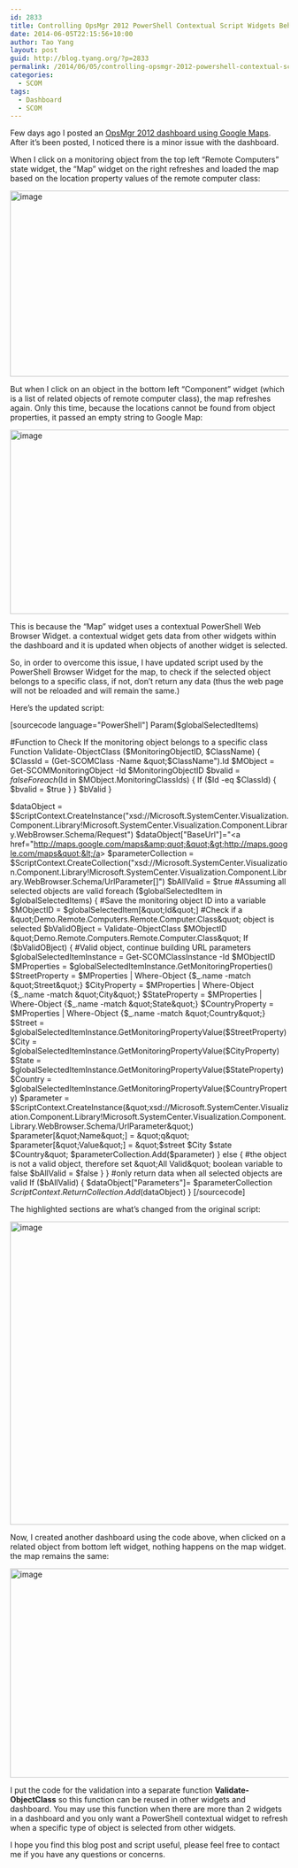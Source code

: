 ```yaml
---
id: 2833
title: Controlling OpsMgr 2012 PowerShell Contextual Script Widgets Behaviour
date: 2014-06-05T22:15:56+10:00
author: Tao Yang
layout: post
guid: http://blog.tyang.org/?p=2833
permalink: /2014/06/05/controlling-opsmgr-2012-powershell-contextual-script-widgets-behaviour/
categories:
  - SCOM
tags:
  - Dashboard
  - SCOM
---
```

Few days ago I posted an <a href="http://blog.tyang.org/2014/05/24/opsmgr-dashboard-fun-google-maps/">OpsMgr 2012 dashboard using Google Maps</a>. After it’s been posted, I noticed there is a minor issue with the dashboard.

When I click on a monitoring object from the top left “Remote Computers” state widget, the “Map” widget on the right refreshes and loaded the map based on the location property values of the remote computer class:

<a href="http://blog.tyang.org/wp-content/uploads/2014/06/image.png"><img style="display: inline; border: 0px;" title="image" src="http://blog.tyang.org/wp-content/uploads/2014/06/image_thumb.png" alt="image" width="562" height="336" border="0" /></a>

But when I click on an object in the bottom left “Component” widget (which is a list of related objects of remote computer class), the map refreshes again. Only this time, because the locations cannot be found from object properties, it passed an empty string to Google Map:

<a href="http://blog.tyang.org/wp-content/uploads/2014/06/image1.png"><img style="display: inline; border: 0px;" title="image" src="http://blog.tyang.org/wp-content/uploads/2014/06/image_thumb1.png" alt="image" width="556" height="333" border="0" /></a>

This is because the “Map” widget uses a contextual PowerShell Web Browser Widget. a contextual widget gets data from other widgets within the dashboard and it is updated when objects of another widget is selected.

So, in order to overcome this issue, I have updated script used by the PowerShell Browser Widget for the map, to check if the selected object belongs to a specific class, if not, don’t return any data (thus the web page will not be reloaded and will remain the same.)

Here’s the updated script:

[sourcecode language="PowerShell"]
Param($globalSelectedItems)

#Function to Check If the monitoring object belongs to a specific class
Function Validate-ObjectClass ($MonitoringObjectID, $ClassName)
{
$ClassId = (Get-SCOMClass -Name &quot;$ClassName&quot;).Id
$MObject = Get-SCOMMonitoringObject -Id $MonitoringObjectID
$bvalid = $false
Foreach ($Id in $MObject.MonitoringClassIds)
{
If ($Id -eq $ClassId)
{
$bvalid = $true
}
}
$bValid
}

$dataObject = $ScriptContext.CreateInstance(&quot;xsd://Microsoft.SystemCenter.Visualization.Component.Library!Microsoft.SystemCenter.Visualization.Component.Library.WebBrowser.Schema/Request&quot;)
$dataObject[&quot;BaseUrl&quot;]=&quot;&lt;a href=&quot;http://maps.google.com/maps&amp;quot;&quot;&gt;http://maps.google.com/maps&quot;&lt;/a&gt;
$parameterCollection = $ScriptContext.CreateCollection(&quot;xsd://Microsoft.SystemCenter.Visualization.Component.Library!Microsoft.SystemCenter.Visualization.Component.Library.WebBrowser.Schema/UrlParameter[]&quot;)
$bAllValid = $true #Assuming all selected objects are valid
foreach ($globalSelectedItem in $globalSelectedItems)
{
#Save the monitoring object ID into a variable
$MObjectID = $globalSelectedItem[&quot;Id&quot;]
#Check if a &quot;Demo.Remote.Computers.Remote.Computer.Class&quot; object is selected
$bValidOBject = Validate-ObjectClass $MObjectID &quot;Demo.Remote.Computers.Remote.Computer.Class&quot;
If ($bValidOBject)
{
#Valid object, continue building URL parameters
$globalSelectedItemInstance = Get-SCOMClassInstance -Id $MObjectID
$MProperties = $globalSelectedItemInstance.GetMonitoringProperties()
$StreetProperty = $MProperties | Where-Object {$_.name -match &quot;Street&quot;}
$CityProperty = $MProperties | Where-Object {$_.name -match &quot;City&quot;}
$StateProperty = $MProperties | Where-Object {$_.name -match &quot;State&quot;}
$CountryProperty = $MProperties | Where-Object {$_.name -match &quot;Country&quot;}
$Street = $globalSelectedItemInstance.GetMonitoringPropertyValue($StreetProperty)
$City = $globalSelectedItemInstance.GetMonitoringPropertyValue($CityProperty)
$State = $globalSelectedItemInstance.GetMonitoringPropertyValue($StateProperty)
$Country = $globalSelectedItemInstance.GetMonitoringPropertyValue($CountryProperty)
$parameter = $ScriptContext.CreateInstance(&quot;xsd://Microsoft.SystemCenter.Visualization.Component.Library!Microsoft.SystemCenter.Visualization.Component.Library.WebBrowser.Schema/UrlParameter&quot;)
$parameter[&quot;Name&quot;] = &quot;q&quot;
$parameter[&quot;Value&quot;] = &quot;$street $City $state $Country&quot;
$parameterCollection.Add($parameter)
} else {
#the object is not a valid object, therefore set &quot;All Valid&quot; boolean variable to false
$bAllValid = $false
}
}
#only return data when all selected objects are valid
If ($bAllValid)
{
$dataObject[&quot;Parameters&quot;]= $parameterCollection
$ScriptContext.ReturnCollection.Add($dataObject)
}
[/sourcecode]

The highlighted sections are what’s changed from the original script:

<a href="http://blog.tyang.org/wp-content/uploads/2014/06/image2.png"><img style="display: inline; border: 0px;" title="image" src="http://blog.tyang.org/wp-content/uploads/2014/06/image_thumb2.png" alt="image" width="580" height="548" border="0" /></a>

Now, I created another dashboard using the code above, when clicked on a related object from bottom left widget, nothing happens on the map widget. the map remains the same:

<a href="http://blog.tyang.org/wp-content/uploads/2014/06/image3.png"><img style="display: inline; border: 0px;" title="image" src="http://blog.tyang.org/wp-content/uploads/2014/06/image_thumb3.png" alt="image" width="580" height="378" border="0" /></a>

I put the code for the validation into a separate function <strong>Validate-ObjectClass</strong> so this function can be reused in other widgets and dashboard. You may use this function when there are more than 2 widgets in a dashboard and you only want a PowerShell contextual widget to refresh when a specific type of object is selected from other widgets.

I hope you find this blog post and script useful, please feel free to contact me if you have any questions or concerns.